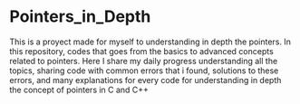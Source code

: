 # Pointers_in_Depth
This is a proyect made for myself to understanding in depth the pointers.
In this repository, codes that goes from the basics to advanced concepts related to pointers.
Here I share my daily progress understanding all the topics, sharing code with common errors that i found, solutions to these errors, and many explanations for every
code for understanding in depth the concept of pointers in C and C++
